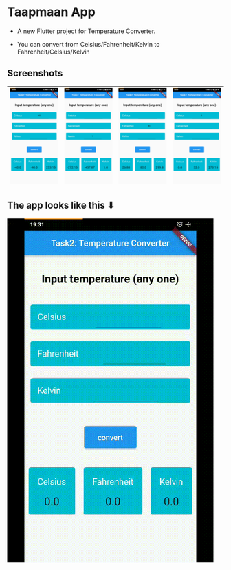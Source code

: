 # Taapmaan App

- A new Flutter project for Temperature Converter.

- You can convert from Celsius/Fahrenheit/Kelvin to Fahrenheit/Celsius/Kelvin

## Screenshots

| ![screenshot](./images/ncta.jpg) | ![screenshot](./images/kta.jpg)  | ![screenshot](./images/fta.jpg)  | ![screenshot](./images/cta.jpg)  |
| -------------------------- | -------------------------- | -------------------------- | -------------------------- |

## The app looks like this ⬇

![](tc.gif)